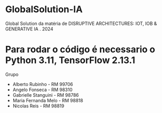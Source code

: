 # GlobalSolution-IA
Global Solution da matéria de DISRUPTIVE ARCHITECTURES: IOT, IOB &amp; GENERATIVE IA . 2024

# Para rodar o código é necessario o Python 3.11, TensorFlow 2.13.1

Grupo
- Alberto Rubinho - RM 99706
- Angelo Fonseca - RM 98310
- Gabrielle Stanguini - RM 98786
- Maria Fernanda Melo - RM 98818
- Nicolas Reis - RM 98819
